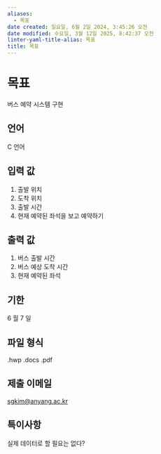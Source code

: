 ```yaml
---
aliases:
  - 목표
date created: 일요일, 6월 2일 2024, 3:45:26 오전
date modified: 수요일, 3월 12일 2025, 8:42:37 오전
linter-yaml-title-alias: 목표
title: 목표
---
```


# 목표

버스 예약 시스템 구현

## 언어

C 언어

## 입력 값

1. 출발 위치
2. 도착 위치
3. 출발 시간
4. 현재 예약된 좌석을 보고 예약하기

## 출력 값

1. 버스 출발 시간
2. 버스 예상 도착 시간
3. 현재 예약된 좌석

## 기한

6 월 7 일

## 파일 형식

.hwp
.docs
.pdf

## 제출 이메일

sgkim@anyang.ac.kr

## 특이사항

실제 데이터로 할 필요는 없다?
